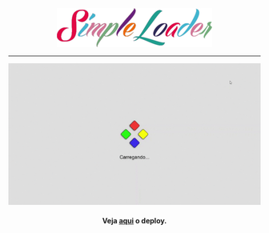 <div align='center'>
    <img src='./logo-readme.png'>
    <hr>
    <img src='./screenshot.gif'>
    <h4> Veja <a href='https://maraisaferreira.github.io/simple-loader/'>aqui</a> o deploy.</h4>
</div>
